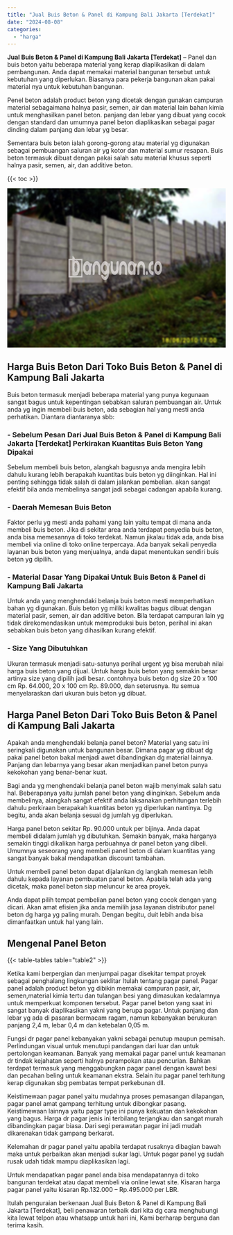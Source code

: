 ```yaml
---
title: "Jual Buis Beton & Panel di Kampung Bali Jakarta [Terdekat]"
date: "2024-08-08"
categories: 
  - "harga"
---
```


**Jual Buis Beton & Panel di Kampung Bali Jakarta \[Terdekat\]** – Panel dan buis beton yaitu beberapa material yang kerap diaplikasikan di dalam pembangunan. Anda dapat memakai material bangunan tersebut untuk kebutuhan yang diperlukan. Biasanya para pekerja bangunan akan pakai material nya untuk kebutuhan bangunan.

Penel beton adalah product beton yang dicetak dengan gunakan campuran material sebagaimana halnya pasir, semen, air dan material lain bahan kimia untuk menghasilkan panel beton. panjang dan lebar yang dibuat yang cocok dengan standard dan umumnya panel beton diaplikasikan sebagai pagar dinding dalam panjang dan lebar yg besar.

Sementara buis beton ialah gorong-gorong atau material yg digunakan sebagai pembuangan saluran air yg kotor dan material sumur resapan. Buis beton termasuk dibuat dengan pakai salah satu material khusus seperti halnya pasir, semen, air, dan additive beton.

{{< toc >}}

![Jual Buis Beton & Panel di Kampung Bali Jakarta [Terdekat]](/images/jual-panel-buis-beton-murah-49.png)

## Harga Buis Beton Dari Toko Buis Beton & Panel di Kampung Bali Jakarta

Buis beton termasuk menjadi beberapa material yang punya kegunaan sangat bagus untuk kepentingan sebabkan saluran pembuangan air. Untuk anda yg ingin membeli buis beton, ada sebagian hal yang mesti anda perhatikan. Diantara diantaranya sbb:

### \- Sebelum Pesan Dari Jual Buis Beton & Panel di Kampung Bali Jakarta \[Terdekat\] Perkirakan Kuantitas Buis Beton Yang Dipakai

Sebelum membeli buis beton, alangkah bagusnya anda mengira lebih dahulu kurang lebih berapakah kuantitas buis beton yg diinginkan. Hal ini penting sehingga tidak salah di dalam jalankan pembelian. akan sangat efektif bila anda membelinya sangat jadi sebagai cadangan apabila kurang.

### \- Daerah Memesan Buis Beton

Faktor perlu yg mesti anda pahami yang lain yaitu tempat di mana anda membeli buis beton. Jika di sekitar area anda terdapat penyedia buis beton, anda bisa memesannya di toko terdekat. Namun jikalau tidak ada, anda bisa membeli via online di toko online terpercaya. Ada banyak sekali penyedia layanan buis beton yang menjualnya, anda dapat menentukan sendiri buis beton yg dipilih.

### \- Material Dasar Yang Dipakai Untuk Buis Beton & Panel di Kampung Bali Jakarta

Untuk anda yang menghendaki belanja buis beton mesti memperhatikan bahan yg digunakan. Buis beton yg miliki kwalitas bagus dibuat dengan material pasir, semen, air dan additive beton. Bila terdapat campuran lain yg tidak direkomendasikan untuk memproduksi buis beton, perihal ini akan sebabkan buis beton yang dihasilkan kurang efektif.

### \- Size Yang Dibutuhkan

Ukuran termasuk menjadi satu-satunya perihal urgent yg bisa merubah nilai harga buis beton yang dijual. Untuk harga buis beton yang semakin besar artinya size yang dipilih jadi besar. contohnya buis beton dg size 20 x 100 cm Rp. 64.000, 20 x 100 cm Rp. 89.000, dan seterusnya. Itu semua menyelaraskan dari ukuran buis beton yg dibuat.

## Harga Panel Beton Dari Toko Buis Beton & Panel di Kampung Bali Jakarta

Apakah anda menghendaki belanja panel beton? Material yang satu ini seringkali digunakan untuk bangunan besar. Dimana pagar yg dibuat dg pakai panel beton bakal menjadi awet dibandingkan dg material lainnya. Panjang dan lebarnya yang besar akan menjadikan panel beton punya kekokohan yang benar-benar kuat.

Bagi anda yg menghendaki belanja panel beton wajib menyimak salah satu hal. Beberapanya yaitu jumlah panel beton yang diinginkan. Sebelum anda membelinya, alangkah sangat efektif anda laksanakan perhitungan terlebih dahulu perkiraan berapakah kuantitas beton yg diperlukan nantinya. Dg begitu, anda akan belanja sesuai dg jumlah yg diperlukan.

Harga panel beton sekitar Rp. 90.000 untuk per bijinya. Anda dapat membeli didalam jumlah yg dibutuhkan. Semakin banyak, maka harganya semakin tinggi dikalikan harga perbuahnya dr panel beton yang dibeli. Umumnya seseorang yang membeli panel beton di dalam kuantitas yang sangat banyak bakal mendapatkan discount tambahan.

Untuk membeli panel beton dapat dijalankan dg langkah memesan lebih dahulu kepada layanan pembuatan panel beton. Apabila telah ada yang dicetak, maka panel beton siap meluncur ke area proyek.

Anda dapat pilih tempat pembelian panel beton yang cocok dengan yang dicari. Akan amat efisien jika anda memilih jasa layanan distributor panel beton dg harga yg paling murah. Dengan begitu, duit lebih anda bisa dimanfaatkan untuk hal yang lain.

## Mengenal Panel Beton

{{< table-tables table="table2" >}}

Ketika kami berpergian dan menjumpai pagar disekitar tempat proyek sebagai penghalang lingkungan seklitar Itulah tentang pagar panel. Pagar panel adalah product beton yg dibikin memakai campuran pasir, air, semen,material kimia tertu dan tulangan besi yang dimasukan kedalamnya untuk memperkuat komponen tersebut. Pagar panel beton yang saat ini sangat banyak diaplikasikan yakni yang berupa pagar. Untuk panjang dan lebar yg ada di pasaran bermacam ragam, namun kebanyakan berukuran panjang 2,4 m, lebar 0,4 m dan ketebalan 0,05 m.

Fungsi dr pagar panel kebanyakan yakni sebagai penutup maupun pemisah. Perlindungan visual untuk menutupi pandangan dari luar dan untuk pertolongan keamanan. Banyak yang memakai pagar panel untuk keamanan dr tindak kejahatan seperti halnya perampokan atau pencurian. Bahkan terdapat termasuk yang menggabungkan pagar panel dengan kawat besi dan pecahan beling untuk keamanan ekstra. Selain itu pagar panel terhitung kerap digunakan sbg pembatas tempat perkebunan dll.

Keistimewaan pagar panel yaitu mudahnya proses pemasangan dilapangan, pagar panel amat gampang terhitung untuk dibongkar pasang. Keistimewaan lainnya yaitu pagar type ini punya kekuatan dan kekokohan yang bagus. Harga dr pagar jenis ini terbilang terjangkau dan sangat murah dibandingkan pagar biasa. Dari segi perawatan pagar ini jadi mudah dikarenakan tidak gampang berkarat.

Kelemahan dr pagar panel yaitu apabila terdapat rusaknya dibagian bawah maka untuk perbaikan akan menjadi sukar lagi. Untuk pagar panel yg sudah rusak udah tidak mampu diaplikasikan lagi.

Untuk mendapatkan pagar panel anda bisa mendapatannya di toko bangunan terdekat atau dapat membeli via online lewat site. Kisaran harga pagar panel yaitu kisaran Rp.132.000 – Rp.495.000 per LBR.

Itulah penguraian berkenaan Jual Buis Beton & Panel di Kampung Bali Jakarta \[Terdekat\], beli penawaran terbaik dari kita dg cara menghubungi kita lewat telpon atau whatsapp untuk hari ini, Kami berharap berguna dan terima kasih.
